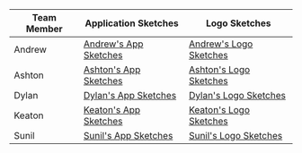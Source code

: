 | Team Member | Application Sketches | Logo Sketches |
| ----------- | -------------------- | ------------- |
| Andrew      |[Andrew's App Sketches](./Andrew's_App_Sketches)|[Andrew's Logo Sketches](./Andrew's_Logo_Sketches)|
| Ashton      |[Ashton's App Sketches](./Ashton's_App_Sketches)|[Ashton's Logo Sketches](./Ashton's_Logo_Sketches)|
| Dylan       |[Dylan's App Sketches](./Dylan's_App_Sketches)|[Dylan's Logo Sketches](./Dylan's_Logo_Sketches)|
| Keaton      |[Keaton's App Sketches](./Keaton's_App_Sketches)|[Keaton's Logo Sketches](./Keaton's_Logo_Sketches)|
| Sunil       |[Sunil's App Sketches](./Sunil's_App_Sketches)|[Sunil's Logo Sketches](./Sunil's_Logo_Sketches)|
